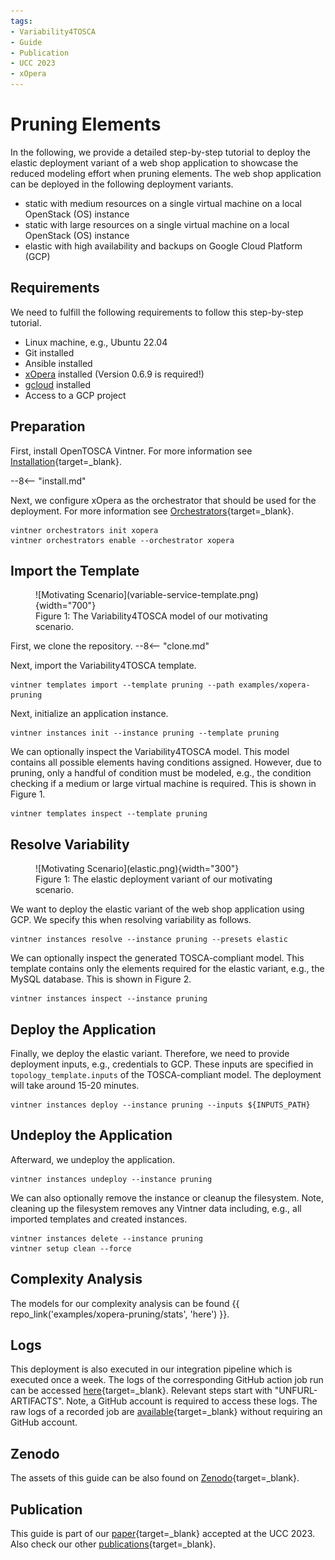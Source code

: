 ```yaml
---
tags:
- Variability4TOSCA
- Guide
- Publication
- UCC 2023
- xOpera
---
```


# Pruning Elements

In the following, we provide a detailed step-by-step tutorial to deploy the elastic deployment variant of a web shop application to showcase the reduced modeling effort when pruning elements.
The web shop application can be deployed in the following deployment variants.

- static with medium resources on a single virtual machine on a local OpenStack (OS) instance 
- static with large resources on a single virtual machine on a local OpenStack (OS) instance
- elastic with high availability and backups on Google Cloud Platform (GCP)

## Requirements

We need to fulfill the following requirements to follow this step-by-step tutorial.

- Linux machine, e.g., Ubuntu 22.04
- Git installed
- Ansible installed
- [xOpera](https://github.com/xlab-si/xopera-opera) installed (Version 0.6.9 is required!)
- [gcloud](https://cloud.google.com/sdk/docs/install) installed
- Access to a GCP project

## Preparation

First, install OpenTOSCA Vintner.
For more information see [Installation](../../../installation.md){target=_blank}.

--8<-- "install.md"

Next, we configure xOpera as the orchestrator that should be used for the deployment.
For more information see [Orchestrators](../../../orchestrators.md){target=_blank}.

```shell linenums="1"
vintner orchestrators init xopera
vintner orchestrators enable --orchestrator xopera
```

## Import the Template 

<figure markdown>
  ![Motivating Scenario](variable-service-template.png){width="700"}
  <figcaption>Figure 1: The Variability4TOSCA model of our motivating scenario.</figcaption>
</figure>

First, we clone the repository.
--8<-- "clone.md"

Next, import the Variability4TOSCA template.

```shell linenums="1"
vintner templates import --template pruning --path examples/xopera-pruning
```

Next, initialize an application instance.

```shell linenums="1"
vintner instances init --instance pruning --template pruning
```

We can optionally inspect the Variability4TOSCA model.
This model contains all possible elements having conditions assigned.
However, due to pruning, only a handful of condition must be modeled, e.g., the condition checking if a medium or large virtual machine is required.
This is shown in Figure 1.

```shell linenums="1"
vintner templates inspect --template pruning
```

## Resolve Variability

<figure markdown>
  ![Motivating Scenario](elastic.png){width="300"}
  <figcaption>Figure 1: The elastic deployment variant of our motivating scenario.</figcaption>
</figure>

We want to deploy the elastic variant of the web shop application using GCP.
We specify this when resolving variability as follows.

```shell linenums="1"
vintner instances resolve --instance pruning --presets elastic
```

We can optionally inspect the generated TOSCA-compliant model.
This template contains only the elements required for the elastic variant, e.g., the MySQL database.
This is shown in Figure 2.

```shell linenums="1"
vintner instances inspect --instance pruning
```

## Deploy the Application

Finally, we deploy the elastic variant.
Therefore, we need to provide deployment inputs, e.g., credentials to GCP.
These inputs are specified in `topology_template.inputs` of the TOSCA-compliant model.
The deployment will take around 15-20 minutes.

```shell linenums="1"
vintner instances deploy --instance pruning --inputs ${INPUTS_PATH}
```

## Undeploy the Application 

Afterward, we undeploy the application.

```shell linenums="1"
vintner instances undeploy --instance pruning
```

We can also optionally remove the instance or cleanup the filesystem.
Note, cleaning up the filesystem removes any Vintner data including, e.g., all imported templates and created instances.

```shell linenums="1"
vintner instances delete --instance pruning
vintner setup clean --force
```

## Complexity Analysis

The models for our complexity analysis can be found {{ repo_link('examples/xopera-pruning/stats', 'here') }}.

## Logs

This deployment is also executed in our integration pipeline which is executed once a week.
The logs of the corresponding GitHub action job run can be accessed [here](https://github.com/OpenTOSCA/opentosca-vintner/actions/workflows/night.yaml){target=_blank}.
Relevant steps start with "UNFURL-ARTIFACTS".
Note, a GitHub account is required to access these logs.
The raw logs of a recorded job are [available](./logs.txt){target=_blank} without requiring an GitHub account.

## Zenodo

The assets of this guide can be also found on [Zenodo](https://doi.org/10.5281/zenodo.10050261){target=_blank}.

## Publication

This guide is part of our [paper](../../../publications.md#enhancing-deployment-variability-management-by-pruning-elements-in-deployment-models){target=_blank} accepted at the UCC 2023.
Also check our other [publications](../../../publications.md){target=_blank}.
